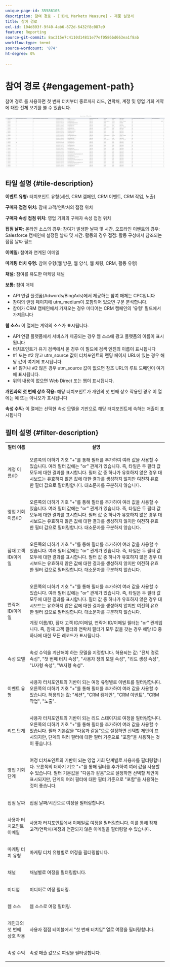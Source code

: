 ```yaml
---
unique-page-id: 35586105
description: 참여 경로 - [!DNL Marketo Measure] - 제품 설명서
title: 참여 경로
exl-id: 104d803f-9f40-4ab6-872d-6432f8c087e9
feature: Reporting
source-git-commit: 8ac315e7c4110d14811e77ef0586bd663ea1f8ab
workflow-type: tm+mt
source-wordcount: '874'
ht-degree: 0%

---
```


# 참여 경로 {#engagement-path}

참여 경로 를 사용하면 첫 번째 터치부터 종료까지 리드, 연락처, 계정 및 영업 기회 계약에 대한 전체 보기를 볼 수 있습니다.

![](assets/one-2.png)

## 타일 설명 {#tile-description}

**이벤트 유형:** 터치포인트 유형(세션, CRM 캠페인, CRM 이벤트, CRM 작업, 노출)

**구매자 접점 위치:** 잠재 고객/연락처의 접점 위치

**구매자 속성 접점 위치:** 영업 기회의 구매자 속성 접점 위치

**접점 날짜:** 온라인 소스의 경우: 참여가 발생한 날짜 및 시간. 오프라인 이벤트의 경우: Salesforce 캠페인에 설정된 날짜 및 시간. 활동의 경우 접점: 활동 구성에서 참조되는 접점 날짜 필드

**이메일:** 참여와 연계된 이메일

**마케팅 터치 유형:** 참여 유형(웹 방문, 웹 양식, 웹 채팅, CRM, 활동 유형)

**채널:** 참여를 유도한 마케팅 채널

**보통:** 참여 매체

* API 연결 플랫폼(Adwords/BingAds)에서 제공하는 참여 매체는 CPC입니다
* 참여의 랜딩 페이지에 utm_medium이 포함되어 있으면 구문 분석합니다.
* 참여가 CRM 캠페인에서 가져오는 경우 미디어는 CRM 캠페인의 &#39;유형&#39; 필드에서 가져옵니다

**웹 소스:** 이 열에는 계약의 소스가 표시됩니다.

* API 연결 플랫폼에서 서비스가 제공되는 경우 웹 소스에 광고 플랫폼의 이름이 표시됩니다
* 터치포인트가 유기 검색에서 온 경우 이 필드에 검색 엔진의 이름이 표시됩니다
* #1 또는 #2 않고 utm_source 값이 터치포인트의 랜딩 페이지 URL에 있는 경우 해당 값이 여기에 표시됩니다.
* #1 않거나 #2 않은 경우 utm_source 값이 없으면 참조 URL의 루트 도메인이 여기에 표시됩니다.
* 위의 내용이 없으면 Web Direct 또는 웹이 표시됩니다.

**개인과의 첫 번째 상호 작용:** 해당 터치포인트가 개인의 첫 번째 상호 작용인 경우 이 열에는 예 또는 아니오가 표시됩니다

**속성 수익:** 이 열에는 선택한 속성 모델을 기반으로 해당 터치포인트에 속하는 매출이 표시됩니다

## 필터 설명 {#filter-description}

<table> 
 <colgroup> 
  <col> 
  <col> 
 </colgroup> 
 <tbody> 
  <tr> 
   <th>필터 이름</th> 
   <th>설명</th> 
  </tr> 
  <tr> 
   <td><p>계정 이름/ID</p></td> 
   <td><p>오른쪽의 더하기 기호 "+"를 통해 필터를 추가하여 여러 값을 사용할 수 있습니다. 여러 필터 값에는 "or" 관계가 있습니다. 즉, 타일은 두 필터 값 모두에 대한 결과를 표시합니다. 필터 값 중 하나가 유효하지 않은 경우 대시보드는 유효하지 않은 값에 대한 결과를 생성하지 않지만 여전히 유효한 필터 값으로 필터링합니다. 대소문자를 구분하지 않습니다.</p></td> 
  </tr> 
  <tr> 
   <td><p>영업 기회 이름/ID</p></td> 
   <td><p>오른쪽의 더하기 기호 "+"를 통해 필터를 추가하여 여러 값을 사용할 수 있습니다. 여러 필터 값에는 "or" 관계가 있습니다. 즉, 타일은 두 필터 값 모두에 대한 결과를 표시합니다. 필터 값 중 하나가 유효하지 않은 경우 대시보드는 유효하지 않은 값에 대한 결과를 생성하지 않지만 여전히 유효한 필터 값으로 필터링합니다. 대소문자를 구분하지 않습니다.</p></td> 
  </tr> 
  <tr> 
   <td><p>잠재 고객 ID/이메일</p></td> 
   <td><p>오른쪽의 더하기 기호 "+"를 통해 필터를 추가하여 여러 값을 사용할 수 있습니다. 여러 필터 값에는 "or" 관계가 있습니다. 즉, 타일은 두 필터 값 모두에 대한 결과를 표시합니다. 필터 값 중 하나가 유효하지 않은 경우 대시보드는 유효하지 않은 값에 대한 결과를 생성하지 않지만 여전히 유효한 필터 값으로 필터링합니다. 대소문자를 구분하지 않습니다.</p></td> 
  </tr> 
  <tr> 
   <td><p>연락처 ID/이메일</p></td> 
   <td><p>오른쪽의 더하기 기호 "+"를 통해 필터를 추가하여 여러 값을 사용할 수 있습니다. 여러 필터 값에는 "or" 관계가 있습니다. 즉, 타일은 두 필터 값 모두에 대한 결과를 표시합니다. 필터 값 중 하나가 유효하지 않은 경우 대시보드는 유효하지 않은 값에 대한 결과를 생성하지 않지만 여전히 유효한 필터 값으로 필터링합니다. 대소문자를 구분하지 않습니다.</p><p>계정 이름/ID, 잠재 고객 ID/이메일, 연락처 ID/이메일 필터는 "or" 관계입니다. 즉, 잠재 고객 필터와 연락처 필터가 모두 값을 갖는 경우 해당 ID 중 하나에 대한 모든 레코드가 표시됩니다.</p></td> 
  </tr> 
  <tr> 
   <td><p>속성 모델</p></td> 
   <td><p>속성 수익을 계산해야 하는 모델을 지정합니다. 허용되는 값: "전체 경로 속성", "첫 번째 터치 속성", "사용자 정의 모델 속성", "리드 생성 속성", "U자형 속성", "W자형 속성".</p></td> 
  </tr> 
  <tr> 
   <td><p>이벤트 유형</p></td> 
   <td><p>사용자 터치포인트의 기반이 되는 여정 유형별로 이벤트를 필터링합니다. 오른쪽의 더하기 기호 "+"를 통해 필터를 추가하여 여러 값을 사용할 수 있습니다. 허용되는 값: "세션", "CRM 캠페인", "CRM 이벤트", "CRM 작업", "노출".</p></td> 
  </tr> 
  <tr> 
   <td><p>리드 단계</p></td> 
   <td><p>사용자 터치포인트의 기반이 되는 리드 스테이지로 여정을 필터링합니다. 오른쪽의 더하기 기호 "+"를 통해 필터를 추가하여 여러 값을 사용할 수 있습니다. 필터 기본값을 "다음과 같음"으로 설정하면 선택할 제안이 표시되지만, 단계의 여러 필터에 대한 필터 기준으로 "포함"을 사용하는 것이 좋습니다.</p></td> 
  </tr> 
  <tr> 
   <td><p>영업 기회 단계</p></td> 
   <td><p>여정 터치포인트의 기반이 되는 영업 기회 단계별로 사용자를 필터링합니다. 오른쪽의 더하기 기호 "+"를 통해 필터를 추가하여 여러 값을 사용할 수 있습니다. 필터 기본값을 "다음과 같음"으로 설정하면 선택할 제안이 표시되지만, 단계의 여러 필터에 대한 필터 기준으로 "포함"을 사용하는 것이 좋습니다.</p></td> 
  </tr> 
  <tr> 
   <td><p>접점 날짜</p></td> 
   <td><p>접점 날짜/시간으로 여정을 필터링합니다.</p></td> 
  </tr> 
  <tr> 
   <td><p>사용자 터치포인트 이메일</p></td> 
   <td><p>사용자 터치포인트에서 이메일로 여정을 필터링합니다. 이를 통해 잠재 고객/연락처/계정과 연관되지 않은 이메일을 필터링할 수 있습니다.</p></td> 
  </tr> 
  <tr> 
   <td><p>마케팅 터치 유형</p></td> 
   <td><p>마케팅 터치 유형별로 여정을 필터링합니다.</p></td> 
  </tr> 
  <tr> 
   <td><p>채널</p></td> 
   <td><p>채널별로 여정을 필터링합니다.</p></td> 
  </tr> 
  <tr> 
   <td><p>미디엄</p></td> 
   <td><p>미디어로 여정 필터링.</p></td> 
  </tr> 
  <tr> 
   <td><p>웹 소스</p></td> 
   <td><p>웹 소스로 여정 필터링.</p></td> 
  </tr> 
  <tr> 
   <td><p>개인과의 첫 번째 상호 작용</p></td> 
   <td><p>사용자 접점 테이블에서 "첫 번째 터치임" 열로 여정을 필터링합니다.</p></td> 
  </tr> 
  <tr> 
   <td><p>속성 수익</p></td> 
   <td><p>속성 매출 값으로 여정을 필터링합니다.</p></td> 
  </tr> 
 </tbody> 
</table>
